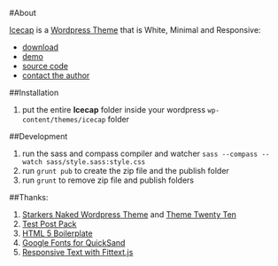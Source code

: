 #About

[Icecap](http://icecap.sayan.ee/) is a [Wordpress Theme](http://wordpress.org/) that is White, Minimal and Responsive:

- [download](http://wordpress.org/extend/themes/ice-cap)
- [demo](http://icecap.sayan.ee/demo/)
- [source code](https://github.com/sayanee/icecap)
- [contact the author](mailto:sayanee@gmail.com)

##Installation

1. put the entire **Icecap** folder inside your wordpress `wp-content/themes/icecap` folder

##Development

1. run the sass and compass compiler and watcher `sass --compass --watch sass/style.sass:style.css`
2. run `grunt pub` to create the zip file and the publish folder
3. run `grunt` to remove zip file and publish folders

##Thanks:

1. [Starkers Naked Wordpress Theme](http://starkerstheme.com/) and [Theme Twenty Ten](http://2010dev.wordpress.com/)
2. [Test Post Pack](http://thinkdesignblog.com/wordpress-lorem-ipsum-test-post-pack.htm)
3. [HTML 5 Boilerplate](http://html5boilerplate.com/)
4. [Google Fonts for QuickSand](http://www.google.com/webfonts)
5. [Responsive Text with Fittext.js](http://fittextjs.com/)